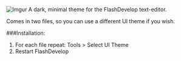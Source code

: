 ![Imgur](http://i.imgur.com/FjFNLYc.png)
A dark, minimal theme for the FlashDevelop text-editor.

Comes in two files, so you can use a different UI theme if you wish. 

###Installation:
1. For each file repeat: Tools > Select UI Theme
2. Restart FlashDevelop
